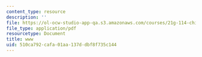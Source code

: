 ```yaml
---
content_type: resource
description: ''
file: https://ol-ocw-studio-app-qa.s3.amazonaws.com/courses/21g-114-chinese-vi-streamlined-spring-2005/510ca792cafa01aa137ddbf8f735c144_MIT21G_114S05_4_06j_2.pdf
file_type: application/pdf
resourcetype: Document
title: www
uid: 510ca792-cafa-01aa-137d-dbf8f735c144
---
```

